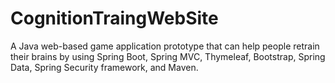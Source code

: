 # CognitionTraingWebSite
A Java web-based game application prototype that can help people retrain their brains 
by using Spring Boot, Spring MVC, Thymeleaf, Bootstrap, Spring Data, Spring Security framework, and Maven.

